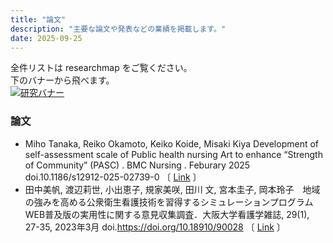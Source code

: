 ```yaml
---
title: "論文"
description: "主要な論文や発表などの業績を掲載します。"
date: 2025-09-25
---
```

  
全件リストは researchmap をご覧ください。  
下のバナーから飛べます。  
[![研究バナー](/img/project-banner.png)](https://researchmap.jp/miho_1991)  
  
### 論文  
- Miho Tanaka, Reiko Okamoto, Keiko Koide, Misaki Kiya Development of self-assessment scale of Public health nursing Art to enhance “Strength of Community” (PASC) . BMC Nursing . Feburary 2025 doi.10.1186/s12912-025-02739-0 〔 [Link](https://bmcnurs.biomedcentral.com/articles/10.1186/s12912-025-02739-0) 〕
- 田中美帆, 渡辺莉世, 小出恵子, 規家美咲, 田川 文, 宮本圭子, 岡本玲子　地域の強みを高める公衆衛生看護技術を習得するシミュレーションプログラムWEB普及版の実用性に関する意見収集調査．大阪大学看護学雑誌, 29(1), 27-35, 2023年3月 doi.https://doi.org/10.18910/90028 〔 [Link](https://ir.library.osaka-u.ac.jp/repo/ouka/all/90028/) 〕

